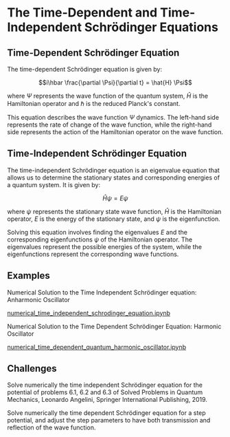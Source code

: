 # The Time-Dependent and Time-Independent Schrödinger Equations

## Time-Dependent Schrödinger Equation

The time-dependent Schrödinger equation is given by:

$$i\hbar \frac{\partial \Psi}{\partial t} = \hat{H} \Psi$$

where $\Psi$ represents the wave function of the quantum system, $\hat{H}$ is the Hamiltonian operator and $\hbar$ is the reduced Planck's constant.

This equation describes the wave function $\Psi$ dynamics. The left-hand side represents the rate of change of the wave function, while the right-hand side represents the action of the Hamiltonian operator on the wave function.

## Time-Independent Schrödinger Equation

The time-independent Schrödinger equation is an eigenvalue equation that allows us to determine the stationary states and corresponding energies of a quantum system. It is given by:

$$\hat{H} \psi = E \psi$$

where $\psi$ represents the stationary state wave function, $\hat{H}$ is the Hamiltonian operator, $E$ is the energy of the stationary state, and $\psi$ is the eigenfunction.

Solving this equation involves finding the eigenvalues $E$ and the corresponding eigenfunctions $\psi$ of the Hamiltonian operator. The eigenvalues represent the possible energies of the system, while the eigenfunctions represent the corresponding wave functions.

## Examples

Numerical Solution to the Time Independent Schrödinger equation: Anharmonic Oscillator

[numerical_time_independent_schrodinger_equation.ipynb](https://github.com/Vaquera-Araujo/LabAv2023/blob/main/Symbolic%20and%20Numerical%20Projects/Schr%C3%B6dinger%20Equation%20in%20One%20Dimension/numerical_time_independent_schrodinger_equation.ipynb)


Numerical Solution to the Time Dependent Schrödinger Equation: Harmonic Oscillator

[numerical_time_dependent_quantum_harmonic_oscillator.ipynb](https://github.com/Vaquera-Araujo/LabAv2023/blob/main/Symbolic%20and%20Numerical%20Projects/Schr%C3%B6dinger%20Equation%20in%20One%20Dimension/numerical_time_dependent_quantum_harmonic_oscillator.ipynb)

## Challenges

Solve numerically the time independent Schrödinger equation for the potential of problems 6.1, 6.2 and 6.3 of Solved Problems in Quantum Mechanics, Leonardo Angelini, Springer International Publishing, 2019.

Solve numerically the time dependent Schrödinger equation for a step potential, and adjust the step parameters to have both transmission and reflection of the wave function.
